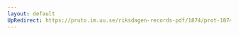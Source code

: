 ```yaml
---
layout: default
UpRedirect: https://pruto.im.uu.se/riksdagen-records-pdf/1874/prot-1874--ak--421/prot-1874--ak--421_008.pdf
---
```

